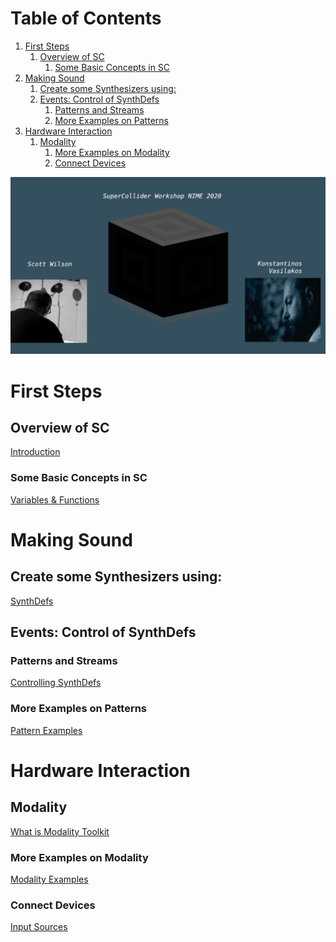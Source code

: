 
# Table of Contents

1.  [First Steps](#org4c49b1a)
    1.  [Overview of SC](#org709af93)
        1.  [Some Basic Concepts in SC](#org3626a8d)
2.  [Making Sound](#org51cea3e)
    1.  [Create some Synthesizers using:](#org5c707b1)
    2.  [Events: Control of SynthDefs](#orgdda7aba)
        1.  [Patterns and Streams](#org07b28cc)
        2.  [More Examples on Patterns](#orga321963)
3.  [Hardware Interaction](#org047351a)
    1.  [Modality](#org2bcd654)
        1.  [More Examples on Modality](#org0017e8e)
        2.  [Connect Devices](#orgc60f0cd)

![img](./img/sc-workshop-NIME2020.png)


<a id="org4c49b1a"></a>

# First Steps


<a id="org709af93"></a>

## Overview of SC

[Introduction](first-steps/Introduction.md)


<a id="org3626a8d"></a>

### Some Basic Concepts in SC

[Variables & Functions](first-steps/Basics.md)


<a id="org51cea3e"></a>

# Making Sound


<a id="org5c707b1"></a>

## Create some Synthesizers using:

[SynthDefs](first-steps/SynthDefs.md)


<a id="orgdda7aba"></a>

## Events: Control of SynthDefs


<a id="org07b28cc"></a>

### Patterns and Streams

[Controlling SynthDefs](first-steps/ControlInteraction.md)


<a id="orga321963"></a>

### More Examples on Patterns

[Pattern Examples](Pattern-examples.scd)


<a id="org047351a"></a>

# Hardware Interaction


<a id="org2bcd654"></a>

## Modality

[What is Modality Toolkit](https://modalityteam.github.io)


<a id="org0017e8e"></a>

### More Examples on Modality

[Modality Examples](Modality-Examples.scd)


<a id="orgc60f0cd"></a>

### Connect Devices

[Input Sources](Input-Sources.scd)

